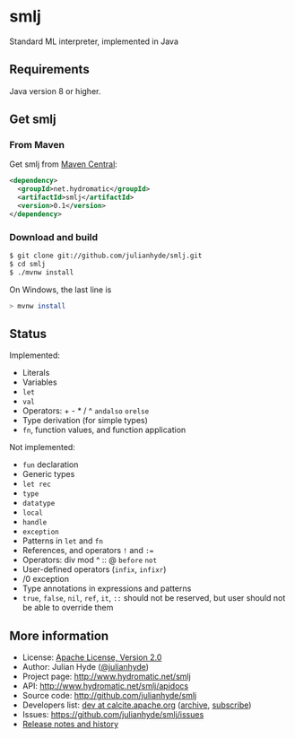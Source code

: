 <!--
{% comment %}
Licensed to Julian Hyde under one or more contributor license
agreements.  See the NOTICE file distributed with this work
for additional information regarding copyright ownership.
Julian Hyde licenses this file to you under the Apache
License, Version 2.0 (the "License"); you may not use this
file except in compliance with the License.  You may obtain a
copy of the License at

http://www.apache.org/licenses/LICENSE-2.0

Unless required by applicable law or agreed to in writing,
software distributed under the License is distributed on an
"AS IS" BASIS, WITHOUT WARRANTIES OR CONDITIONS OF ANY KIND,
either express or implied.  See the License for the specific
language governing permissions and limitations under the
License.
{% endcomment %}
-->
# smlj
Standard ML interpreter, implemented in Java

## Requirements

Java version 8 or higher.

## Get smlj

### From Maven

Get smlj from
<a href="https://search.maven.org/#search%7Cga%7C1%7Cg%3Anet.hydromatic%20a%3Asmlj">Maven Central</a>:

```xml
<dependency>
  <groupId>net.hydromatic</groupId>
  <artifactId>smlj</artifactId>
  <version>0.1</version>
</dependency>
```

### Download and build

```bash
$ git clone git://github.com/julianhyde/smlj.git
$ cd smlj
$ ./mvnw install
```

On Windows, the last line is

```bash
> mvnw install
```
## Status

Implemented:
* Literals
* Variables
* `let`
* `val`
* Operators: + - * / ^ `andalso` `orelse`
* Type derivation (for simple types)
* `fn`, function values, and function application

Not implemented:
* `fun` declaration
* Generic types
* `let rec`
* `type`
* `datatype`
* `local`
* `handle`
* `exception`
* Patterns in `let` and `fn`
* References, and operators `!` and `:=`
* Operators: div mod ^ :: @ `before` `not`
* User-defined operators (`infix`, `infixr`)
* /0 exception
* Type annotations in expressions and patterns
* `true`, `false`, `nil`, `ref`, `it`, `::` should not be reserved,
  but user should not be able to override them

## More information

* License: <a href="LICENSE">Apache License, Version 2.0</a>
* Author: Julian Hyde (<a href="https://twitter.com/julianhyde">@julianhyde</a>)
* Project page: http://www.hydromatic.net/smlj
* API: http://www.hydromatic.net/smlj/apidocs
* Source code: http://github.com/julianhyde/smlj
* Developers list:
  <a href="mailto:dev@calcite.apache.org">dev at calcite.apache.org</a>
  (<a href="http://mail-archives.apache.org/mod_mbox/calcite-dev/">archive</a>,
  <a href="mailto:dev-subscribe@calcite.apache.org">subscribe</a>)
* Issues: https://github.com/julianhyde/smlj/issues
* <a href="HISTORY.md">Release notes and history</a>
